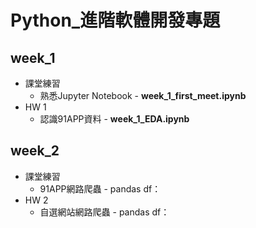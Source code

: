 # Python_進階軟體開發專題

## week_1
+ 課堂練習
  + 熟悉Jupyter Notebook - **week_1_first_meet.ipynb**
+ HW 1
  + 認識91APP資料 - **week_1_EDA.ipynb**

## week_2
+ 課堂練習
  + 91APP網路爬蟲 - pandas df：
+ HW 2
  + 自選網站網路爬蟲 - pandas df：
